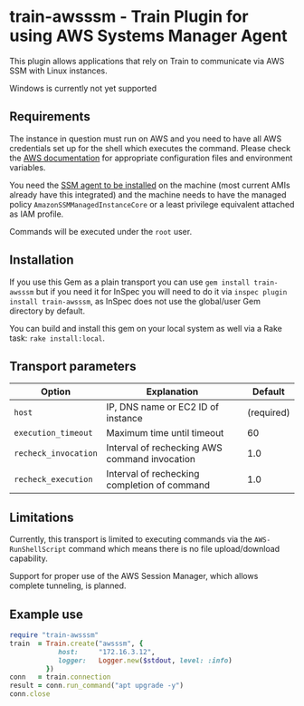 # train-awsssm - Train Plugin for using AWS Systems Manager Agent

This plugin allows applications that rely on Train to communicate via AWS SSM with Linux instances.

Windows is currently not yet supported

## Requirements

The instance in question must run on AWS and you need to have all AWS credentials set up for the shell which executes the command. Please check the [AWS documentation](https://docs.aws.amazon.com/cli/latest/userguide/cli-configure-files.html) for appropriate configuration files and environment variables.

You need the [SSM agent to be installed](https://docs.aws.amazon.com/systems-manager/latest/userguide/ssm-agent.html) on the machine (most current AMIs already have this integrated) and the machine needs to have the managed policy `AmazonSSMManagedInstanceCore` or a least privilege equivalent attached as IAM profile.

Commands will be executed under the `root` user.

## Installation

If you use this Gem as a plain transport you can use `gem install train-awsssm` but if you need it for InSpec you will need to do it via `inspec plugin install train-awsssm`, as InSpec does not use the global/user Gem directory by default.

You can build and install this gem on your local system as well via a Rake task: `rake install:local`.

## Transport parameters

| Option               | Explanation                                   | Default          |
| -------------------- | --------------------------------------------- | ---------------- |
| `host`               | IP, DNS name or EC2 ID of instance            | (required)       |
| `execution_timeout`  | Maximum time until timeout                    | 60               |
| `recheck_invocation` | Interval of rechecking AWS command invocation | 1.0              |
| `recheck_execution`  | Interval of rechecking completion of command  | 1.0              |

## Limitations

Currently, this transport is limited to executing commands via the `AWS-RunShellScript` command which means there is no file upload/download capability.

Support for proper use of the AWS Session Manager, which allows complete tunneling, is planned.

## Example use

```ruby
require "train-awsssm"
train  = Train.create("awsssm", {
            host:     "172.16.3.12",
            logger:   Logger.new($stdout, level: :info)
         })
conn   = train.connection
result = conn.run_command("apt upgrade -y")
conn.close
```
